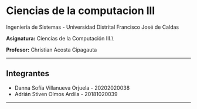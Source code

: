 # Ciencias de la computacion lll

Ingeniería de Sistemas - Universidad Distrital Francisco José de Caldas  

**Asignatura:** Ciencias de la Computación III.\

**Profesor:** Christian Acosta Cipagauta

---

## Integrantes

- Danna Sofía Villanueva Orjuela - 20202020038
- Adrián Stiven Olmos Ardila - 20181020039

---
